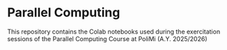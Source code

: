# Parallel Computing

This repository contains the Colab notebooks used during the exercitation sessions of the Parallel Computing Course at PoliMi (A.Y. 2025/2026)
